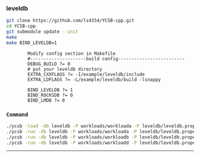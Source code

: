 ### leveldb
```bash
git clone https://github.com/ls4154/YCSB-cpp.git
cd YCSB-cpp
git submodule update --init
make
make BIND_LEVELDB=1
```
            Modify config section in Makefile
            #---------------------build config-------------------------
            DEBUG_BUILD ?= 0
            # put your leveldb directory
            EXTRA_CXXFLAGS ?= -I/example/leveldb/include
            EXTRA_LDFLAGS ?= -L/example/leveldb/build -lsnappy

            BIND_LEVELDB ?= 1
            BIND_ROCKSDB ?= 0 
            BIND_LMDB ?= 0


### `Command`
```bash
./ycsb -load -db leveldb -P workloads/workloada -P leveldb/leveldb.properties -s
./ycsb -run -db leveldb -P workloads/workloada -P leveldb/leveldb.properties -s
./ycsb -run -db leveldb -P workloads/workloadb -P leveldb/leveldb.properties -s
./ycsb -run -db leveldb -P workloads/workloadd -P leveldb/leveldb.properties -s

```
----
